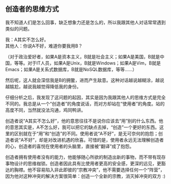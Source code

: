 <div class="inner">
<h2>创造者的思维方式</h2>
<p>我不知道人们是怎么回事，缺乏想象力还是怎么的，所以我跟其他人对话常常遇到类似的问题。</p>
<p>我：A其实不怎么好。<br />
其他人：你说A不好，难道你要我用B？</p>
<p>（对于政治爱好者，如果A是资本主义，B就是社会主义；如果A是美国，B就是中国，等等。对于IT人员，如果A是Unix，B就是Windows；如果A是Vim，B就是Emacs；如果A是关系式数据库，B就是NoSQL数据库，等等……）</p>
<p>然后呢，这人就会深信我是B的拥鳖，进而产生敌意。这种对话越说越糊涂，越说越尴尬，越说我越觉得降低我的身份。</p>
<p>仔细分析之后，我发现了这问题的起因，其实是因为我跟其他人的思维方式是完全不同的。我总是从一个“创造者”的角度说话，而对方却站在“使用者”的角度。站的高度不同，当然就没法沟通，鸡同鸭讲。</p>
<p>创造者说“A其实不怎么好”，他的意思往往不是说你应该去“用”别的什么东西。他的意思其实是，A不怎么好，我可以把它的缺点去掉，“创造”一个更好的东西。这里的区别就在于“用”和“创造”的不同。使用者说“A不好”，是无可奈何的抱怨；创造者说“A不好”，却是对改进机遇的欣喜。可惜的是，使用者永远无法理解创造者的心，创造者的喜悦在使用者的头脑里，直接被“翻译”成了抱怨。</p>
<p>创造者拥有使用者没有的能力，他能够随心所欲的制造出新的事物，而不带有现存事物设计的思维枷锁。创造者因此具有比使用者更高的安全感，更深的远见，更豁达的胸襟。他不容易陷入非此即彼的“宗教冲突”，他不需要选择任何一个“阵营”，因为他对这种冲突的解决方案很简单：创造一个全新的宗教，消灭掉冲突的双方 :)</p>
</div>
<div class="ad-banner" style="margin-top: 5px">
<script async src="//pagead2.googlesyndication.com/pagead/js/adsbygoogle.js"></script>
<ins class="adsbygoogle"
                    style="display:inline-block;width:100%;height:90px"
                    data-ad-client="ca-pub-1331524016319584"
                    data-ad-slot="6657867155"></ins>
<script>(adsbygoogle = window.adsbygoogle || []).push({});</script>
</div>
<script data-ad-client="ca-pub-1331524016319584" async
            src="https://pagead2.googlesyndication.com/pagead/js/adsbygoogle.js">
</script>
    